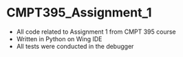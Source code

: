 # CMPT395_Assignment_1
 - All code related to Assignment 1 from CMPT 395 course
 - Written in Python on Wing IDE
 - All tests were conducted in the debugger
